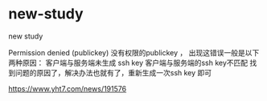 # new-study
new study

Permission denied (publickey) 没有权限的publickey ，
出现这错误一般是以下两种原因：
客户端与服务端未生成 ssh key
客户端与服务端的ssh key不匹配
找到问题的原因了，解决办法也就有了，重新生成一次ssh key 即可

https://www.yht7.com/news/191576

